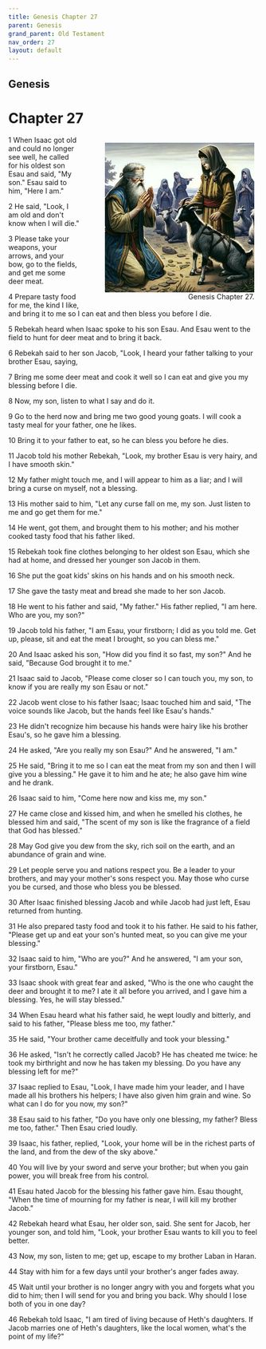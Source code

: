 ```yaml
---
title: Genesis Chapter 27
parent: Genesis
grand_parent: Old Testament
nav_order: 27
layout: default
---
```


## Genesis

# Chapter 27

<figure style="float: right; margin-right: 10px;">
    <img src="/assets/Image/Genesis/500/27.jpg" alt="Genesis Chapter 27" style="width: 300px; height: 300px; float: right;padding-left: 10px;"/>
    <figcaption style="clear: both;text-align: right;">Genesis Chapter 27.</figcaption>
</figure>
1 When Isaac got old and could no longer see well, he called for his oldest son Esau and said, "My son." Esau said to him, "Here I am."

2 He said, "Look, I am old and don't know when I will die."

3 Please take your weapons, your arrows, and your bow, go to the fields, and get me some deer meat.

4 Prepare tasty food for me, the kind I like, and bring it to me so I can eat and then bless you before I die.

5 Rebekah heard when Isaac spoke to his son Esau. And Esau went to the field to hunt for deer meat and to bring it back.

6 Rebekah said to her son Jacob, "Look, I heard your father talking to your brother Esau, saying,

7 Bring me some deer meat and cook it well so I can eat and give you my blessing before I die.

8 Now, my son, listen to what I say and do it.

9 Go to the herd now and bring me two good young goats. I will cook a tasty meal for your father, one he likes.

10 Bring it to your father to eat, so he can bless you before he dies.

11 Jacob told his mother Rebekah, "Look, my brother Esau is very hairy, and I have smooth skin."

12 My father might touch me, and I will appear to him as a liar; and I will bring a curse on myself, not a blessing.

13 His mother said to him, "Let any curse fall on me, my son. Just listen to me and go get them for me."

14 He went, got them, and brought them to his mother; and his mother cooked tasty food that his father liked.

15 Rebekah took fine clothes belonging to her oldest son Esau, which she had at home, and dressed her younger son Jacob in them.

16 She put the goat kids' skins on his hands and on his smooth neck.

17 She gave the tasty meat and bread she made to her son Jacob.

18 He went to his father and said, "My father." His father replied, "I am here. Who are you, my son?"

19 Jacob told his father, "I am Esau, your firstborn; I did as you told me. Get up, please, sit and eat the meat I brought, so you can bless me."

20 And Isaac asked his son, "How did you find it so fast, my son?" And he said, "Because God brought it to me."

21 Isaac said to Jacob, "Please come closer so I can touch you, my son, to know if you are really my son Esau or not."

22 Jacob went close to his father Isaac; Isaac touched him and said, "The voice sounds like Jacob, but the hands feel like Esau's hands."

23 He didn't recognize him because his hands were hairy like his brother Esau's, so he gave him a blessing.

24 He asked, "Are you really my son Esau?" And he answered, "I am."

25 He said, "Bring it to me so I can eat the meat from my son and then I will give you a blessing." He gave it to him and he ate; he also gave him wine and he drank.

26 Isaac said to him, "Come here now and kiss me, my son."

27 He came close and kissed him, and when he smelled his clothes, he blessed him and said, "The scent of my son is like the fragrance of a field that God has blessed."

28 May God give you dew from the sky, rich soil on the earth, and an abundance of grain and wine.

29 Let people serve you and nations respect you. Be a leader to your brothers, and may your mother's sons respect you. May those who curse you be cursed, and those who bless you be blessed.

30 After Isaac finished blessing Jacob and while Jacob had just left, Esau returned from hunting.

31 He also prepared tasty food and took it to his father. He said to his father, "Please get up and eat your son's hunted meat, so you can give me your blessing."

32 Isaac said to him, "Who are you?" And he answered, "I am your son, your firstborn, Esau."

33 Isaac shook with great fear and asked, "Who is the one who caught the deer and brought it to me? I ate it all before you arrived, and I gave him a blessing. Yes, he will stay blessed."

34 When Esau heard what his father said, he wept loudly and bitterly, and said to his father, "Please bless me too, my father."

35 He said, "Your brother came deceitfully and took your blessing."

36 He asked, "Isn't he correctly called Jacob? He has cheated me twice: he took my birthright and now he has taken my blessing. Do you have any blessing left for me?"

37 Isaac replied to Esau, "Look, I have made him your leader, and I have made all his brothers his helpers; I have also given him grain and wine. So what can I do for you now, my son?"

38 Esau said to his father, "Do you have only one blessing, my father? Bless me too, father." Then Esau cried loudly.

39 Isaac, his father, replied, "Look, your home will be in the richest parts of the land, and from the dew of the sky above."

40 You will live by your sword and serve your brother; but when you gain power, you will break free from his control.

41 Esau hated Jacob for the blessing his father gave him. Esau thought, "When the time of mourning for my father is near, I will kill my brother Jacob."

42 Rebekah heard what Esau, her older son, said. She sent for Jacob, her younger son, and told him, "Look, your brother Esau wants to kill you to feel better.

43 Now, my son, listen to me; get up, escape to my brother Laban in Haran.

44 Stay with him for a few days until your brother's anger fades away.

45 Wait until your brother is no longer angry with you and forgets what you did to him; then I will send for you and bring you back. Why should I lose both of you in one day?

46 Rebekah told Isaac, "I am tired of living because of Heth's daughters. If Jacob marries one of Heth's daughters, like the local women, what's the point of my life?"


